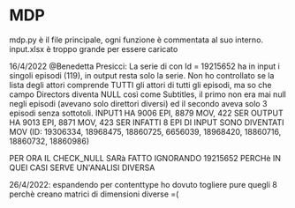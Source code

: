 # MDP
mdp.py è il file principale, ogni funzione è commentata al suo interno. input.xlsx è troppo grande per essere caricato


16/4/2022 @Benedetta Presicci:
La serie di con Id = 19215652 ha in input i singoli episodi (119), in output resta solo la serie. Non ho controllato se la lista degli attori comprende TUTTI gli attori di tutti gli episodi, ma so che campo Directors diventa NULL così come Subtitles,  il primo non era mai null negli episodi (avevano solo direttori diversi) ed il secondo aveva solo 3 episodi senza sottotoli.
INPUT1 HA 9006 EPI, 8879 MOV, 422 SER
OUTPUT HA 9013 EPI, 8871 MOV, 423 SER
INFATTI 8 EPI DI INPUT SONO DIVENTATI MOV (ID: 19306334, 18968475, 18860725, 6656039, 18968420, 18860716, 18860732, 18860986)

PER ORA IL CHECK_NULL SARà FATTO IGNORANDO 19215652 PERCHè IN QUEI CASI SERVE UN'ANALISI DIVERSA

26/4/2022: espandendo per contenttype ho dovuto togliere pure quegli 8 perchè creano matrici di dimensioni diverse =(
